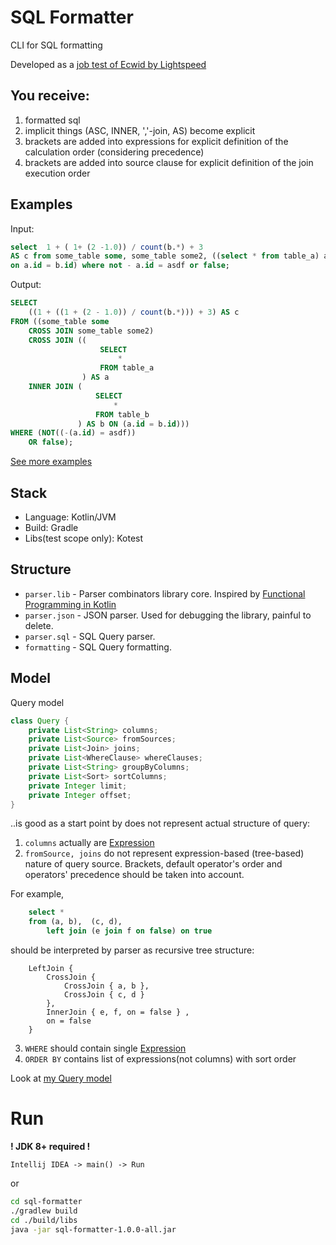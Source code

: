 # SQL Formatter

CLI for SQL formatting

Developed as a [job test of Ecwid by Lightspeed](./task.md)

## You receive:

1. formatted sql
2. implicit things (ASC, INNER, ','-join, AS) become explicit
3. brackets are added into expressions for explicit definition of the calculation order (considering precedence)
4. brackets are added into source clause for explicit definition of the join execution order

## Examples

Input:
```SQL
select  1 + ( 1+ (2 -1.0)) / count(b.*) + 3
AS c from some_table some, some_table some2, ((select * from table_a) a join (select * from table_b) b 
on a.id = b.id) where not - a.id = asdf or false;
```
Output:
```SQL
SELECT
    ((1 + ((1 + (2 - 1.0)) / count(b.*))) + 3) AS c
FROM ((some_table some
    CROSS JOIN some_table some2)
    CROSS JOIN ((
                    SELECT
                        *
                    FROM table_a
                ) AS a
    INNER JOIN (
                   SELECT
                       *
                   FROM table_b
               ) AS b ON (a.id = b.id)))
WHERE (NOT((-(a.id) = asdf))
    OR false);
```

[See more examples](sql-formatter/src/test/kotlin/io/github/paulpaulych/QueryFormatterTest.kt)

## Stack

- Language: Kotlin/JVM
- Build: Gradle
- Libs(test scope only): Kotest 

## Structure

- `parser.lib` - Parser combinators library core. Inspired by [Functional Programming in Kotlin](https://www.manning.com/books/functional-programming-in-kotlin) 
- `parser.json` - JSON parser. Used for debugging the library, painful to delete.
- `parser.sql` - SQL Query parser.
- `formatting` - SQL Query formatting.

## Model

Query model
```java
class Query {
	private List<String> columns;
	private List<Source> fromSources;
	private List<Join> joins;
	private List<WhereClause> whereClauses;
	private List<String> groupByColumns;
	private List<Sort> sortColumns;
	private Integer limit;
	private Integer offset;
}
```
..is good as a start point by does not represent actual structure of query:

1. `columns` actually are [Expression](sql-formatter/src/main/java/io/github/paulpaulych/parser/sql/Expr.kt)
2. `fromSource, joins` do not represent expression-based (tree-based) nature of query source.
   Brackets, default operator's order and operators' precedence should be taken into account.

For example, 
```SQL
    select *
    from (a, b),  (c, d),
        left join (e join f on false) on true
```
should be interpreted by parser as recursive tree structure:
```
    LeftJoin { 
        CrossJoin {
            CrossJoin { a, b },
            CrossJoin { c, d }
        },
        InnerJoin { e, f, on = false } ,
        on = false
    }
```

3. `WHERE` should contain single [Expression](sql-formatter/src/main/java/io/github/paulpaulych/parser/sql/Expr.kt)
4. `ORDER BY` contains list of expressions(not columns) with sort order

Look at [my Query model](sql-formatter/src/main/java/io/github/paulpaulych/parser/sql/Query.kt)

# Run

**! JDK 8+ required !**

`Intellij IDEA -> main() -> Run`

or

```bash
cd sql-formatter
./gradlew build
cd ./build/libs
java -jar sql-formatter-1.0.0-all.jar
```

